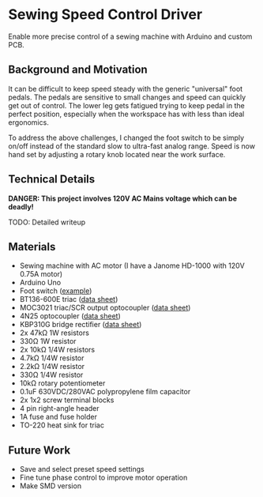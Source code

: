 # Sewing Speed Control Driver

Enable more precise control of a sewing machine with Arduino and custom PCB.

## Background and Motivation
It can be difficult to keep speed steady with the generic "universal" foot pedals. The pedals are sensitive to small changes and speed can quickly get out of control. The lower leg gets fatigued trying to keep pedal in the perfect position, especially when the workspace has with less than ideal ergonomics.

To address the above challenges, I changed the foot switch to be simply on/off instead of the standard slow to ultra-fast analog range. Speed is now hand set by adjusting a rotary knob located near the work surface.

## Technical Details
**DANGER: This project involves 120V AC Mains voltage which can be deadly!**

TODO: Detailed writeup

## Materials
- Sewing machine with AC motor (I have a Janome HD-1000 with 120V 0.75A motor)
- Arduino Uno
- Foot switch ([example](https://www.adafruit.com/product/423))
- BT136-600E triac ([data sheet](https://www.mouser.com/datasheet/2/848/bt136-600e-1520534.pdf))
- MOC3021 triac/SCR output optocoupler ([data sheet](https://optoelectronics.liteon.com/upload/download/DS-70-99-0019/MOC302X%20series%20201606.pdf))
- 4N25 optocoupler ([data sheet](https://optoelectronics.liteon.com/upload/download/DS-70-99-0010/4N2X%20series%20Datasheet%201115.pdf))
- KBP310G bridge rectifier ([data sheet](https://www.mouser.com/datasheet/2/115/KBP304G-KBP310G-1536400.pdf))
- 2x 47kΩ 1W resistors
- 330Ω 1W resistor
- 2x 10kΩ 1/4W resistors
- 4.7kΩ 1/4W resistor
- 2.2kΩ 1/4W resistor
- 330Ω 1/4W resistor
- 10kΩ rotary potentiometer
- 0.1uF 630VDC/280VAC polypropylene film capacitor
- 2x 1x2 screw terminal blocks
- 4 pin right-angle header
- 1A fuse and fuse holder
- TO-220 heat sink for triac

## Future Work
- Save and select preset speed settings
- Fine tune phase control to improve motor operation
- Make SMD version
